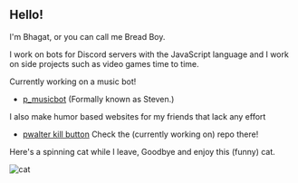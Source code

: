 ## Hello!

I'm Bhagat, or you can call me Bread Boy.

I work on bots for Discord servers with the JavaScript language and I work on side projects such as video games time to time.

Currently working on a music bot!

- [p_musicbot](https://github.com/TechnebunXD/p_musicbot) (Formally known as Steven.)

I also make humor based websites for my friends that lack any effort

- [pwalter kill button](https://github.com/TechnebunXD/pwalter) Check the (currently working on) repo there!

Here's a spinning cat while I leave, Goodbye and enjoy this (funny) cat.

![cat](https://tenor.com/bCL4U.gif)




